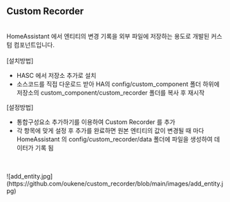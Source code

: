## Custom Recorder  
<br>
HomeAssistant 에서 엔티티의 변경 기록을 외부 파일에 저장하는 용도로 개발된 커스텀 컴포넌트입니다.
<br>
<br>
[설치방법]  

* HASC 에서 저장소 추가로 설치
* 소스코드를 직접 다운로드 받아 HA의 config/custom_component 폴더 하위에 저장소의 custom_component/custom_recorder 폴더를 복사 후 재시작

[설정방법]

* 통합구성요소 추가하기를 이용하여 Custom Recorder 를 추가
* 각 항목에 맞게 설정 후 추가를 완료하면 원본 엔티티의 값이 변경될 때 마다 HomeAssistant 의 config/custom_recorder/data 폴더에 파일을 생성하여 데이터가 기록 됨
<br/>
<br/>
![add_entity.jpg](https://github.com/oukene/custom_recorder/blob/main/images/add_entity.jpg)
